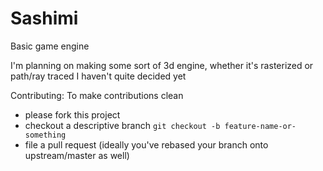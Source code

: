 # Sashimi
Basic game engine

I'm planning on making some sort of 3d engine, whether it's rasterized or path/ray traced I haven't quite decided yet

Contributing:
To make contributions clean 
 * please fork this project 
 * checkout a descriptive branch `git checkout -b feature-name-or-something`
 * file a pull request (ideally you've rebased your branch onto upstream/master as well)
